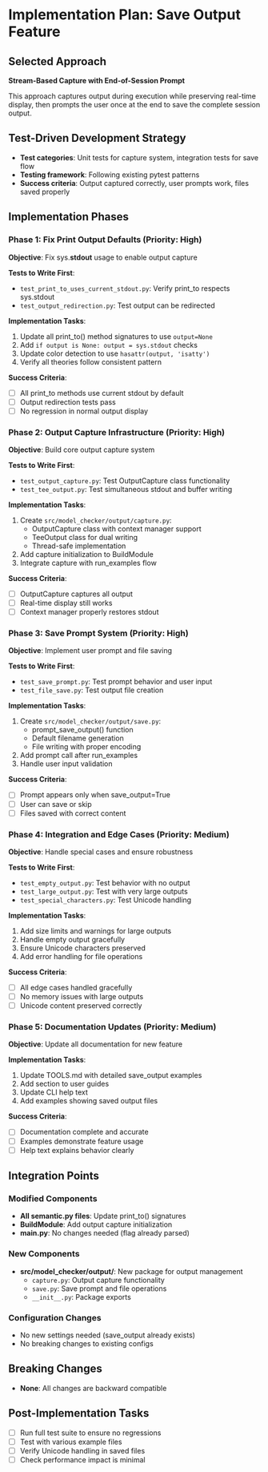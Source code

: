 # Implementation Plan: Save Output Feature

## Selected Approach
**Stream-Based Capture with End-of-Session Prompt**

This approach captures output during execution while preserving real-time display, then prompts the user once at the end to save the complete session output.

## Test-Driven Development Strategy
- **Test categories**: Unit tests for capture system, integration tests for save flow
- **Testing framework**: Following existing pytest patterns
- **Success criteria**: Output captured correctly, user prompts work, files saved properly

## Implementation Phases

### Phase 1: Fix Print Output Defaults (Priority: High)
**Objective**: Fix sys.__stdout__ usage to enable output capture

**Tests to Write First**:
- `test_print_to_uses_current_stdout.py`: Verify print_to respects sys.stdout
- `test_output_redirection.py`: Test output can be redirected

**Implementation Tasks**:
1. Update all print_to() method signatures to use `output=None`
2. Add `if output is None: output = sys.stdout` checks
3. Update color detection to use `hasattr(output, 'isatty')`
4. Verify all theories follow consistent pattern

**Success Criteria**:
- [ ] All print_to methods use current stdout by default
- [ ] Output redirection tests pass
- [ ] No regression in normal output display

### Phase 2: Output Capture Infrastructure (Priority: High)
**Objective**: Build core output capture system

**Tests to Write First**:
- `test_output_capture.py`: Test OutputCapture class functionality
- `test_tee_output.py`: Test simultaneous stdout and buffer writing

**Implementation Tasks**:
1. Create `src/model_checker/output/capture.py`:
   - OutputCapture class with context manager support
   - TeeOutput class for dual writing
   - Thread-safe implementation
2. Add capture initialization to BuildModule
3. Integrate capture with run_examples flow

**Success Criteria**:
- [ ] OutputCapture captures all output
- [ ] Real-time display still works
- [ ] Context manager properly restores stdout

### Phase 3: Save Prompt System (Priority: High)
**Objective**: Implement user prompt and file saving

**Tests to Write First**:
- `test_save_prompt.py`: Test prompt behavior and user input
- `test_file_save.py`: Test output file creation

**Implementation Tasks**:
1. Create `src/model_checker/output/save.py`:
   - prompt_save_output() function
   - Default filename generation
   - File writing with proper encoding
2. Add prompt call after run_examples
3. Handle user input validation

**Success Criteria**:
- [ ] Prompt appears only when save_output=True
- [ ] User can save or skip
- [ ] Files saved with correct content

### Phase 4: Integration and Edge Cases (Priority: Medium)
**Objective**: Handle special cases and ensure robustness

**Tests to Write First**:
- `test_empty_output.py`: Test behavior with no output
- `test_large_output.py`: Test with very large outputs
- `test_special_characters.py`: Test Unicode handling

**Implementation Tasks**:
1. Add size limits and warnings for large outputs
2. Handle empty output gracefully
3. Ensure Unicode characters preserved
4. Add error handling for file operations

**Success Criteria**:
- [ ] All edge cases handled gracefully
- [ ] No memory issues with large outputs
- [ ] Unicode content preserved correctly

### Phase 5: Documentation Updates (Priority: Medium)
**Objective**: Update all documentation for new feature

**Implementation Tasks**:
1. Update TOOLS.md with detailed save_output examples
2. Add section to user guides
3. Update CLI help text
4. Add examples showing saved output files

**Success Criteria**:
- [ ] Documentation complete and accurate
- [ ] Examples demonstrate feature usage
- [ ] Help text explains behavior clearly

## Integration Points

### Modified Components
- **All semantic.py files**: Update print_to() signatures
- **BuildModule**: Add output capture initialization
- **__main__.py**: No changes needed (flag already parsed)

### New Components
- **src/model_checker/output/**: New package for output management
  - `capture.py`: Output capture functionality
  - `save.py`: Save prompt and file operations
  - `__init__.py`: Package exports

### Configuration Changes
- No new settings needed (save_output already exists)
- No breaking changes to existing configs

## Breaking Changes
- **None**: All changes are backward compatible

## Post-Implementation Tasks
- [ ] Run full test suite to ensure no regressions
- [ ] Test with various example files
- [ ] Verify Unicode handling in saved files
- [ ] Check performance impact is minimal